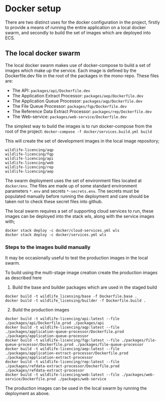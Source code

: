 # Docker setup

There are two distinct uses for the docker configuration in the project, firstly to provide a means of running the entire application on a local docker swarm, and secondly to build the set of images which are deployed into ECS.

## The local docker swarm 
The local docker swarm makes use of docker-compose to build a set of images which make up the service. Each image is defined by the Dockerfile.dev file in the root of the packages in the mono-repo. These files are:

- The API: ```packages/api/Dockerfile.dev```
- The Application Extract Processor: ```packages/aep/Dockerfile.dev```
- The Application Queue Processor: ```packages/aqp/Dockerfile.dev```
- The File Queue Processor: ```packages/fqp/Dockerfile.dev```
- The Reference Data Extract Processor: ```packages/rep/Dockerfile.dev```
- The Web-service: ```packages/web-service/Dockerfile.dev```

The simplest way to build the images is to run docker-compose from the root of the project:
```docker-compose -f docker/services.build.yml build```

This will create the set of development images in the local image repository;
```shell
wildlife-licencing/aqp
wildlife-licencing/fqp  
wildlife-licencing/api 
wildlife-licencing/web 
wildlife-licencing/rep 
wildlife-licencing/aep
```
The swarm deployment uses the set of environment files located at `docker/env`. The files are made up of some standard environment parameters `*.env` and secrets `*-secrets.env`. The secrets must be populated manually before running the deployment and care should be taken not to check these secret files into github.

The local swarm requires a set of supporting cloud services to run, these images can be deployed into the stack wls, along with the service images with;

```shell
docker stack deploy -c docker/cloud-services.yml wls
docker stack deploy -c docker/services.yml wls
```

### Steps to the images build manually 

It may be occasionally useful to test the production images in the local swarm.

To build using the multi-stage image creation create the production images as described here

1. Build the base and builder packages which are used in the staged build
``` shell
docker build -t wildlife_licensing/base -f Dockerfile.base .
docker build -t wildlife_licensing/builder -f Dockerfile.build .
 ```

2. Build the production images
```shell
docker build -t wildlife-licencing/api:latest --file ./packages/api/Dockerfile.prod ./packages/api
docker build -t wildlife-licencing/aqp:latest --file ./packages/application-queue-processor/Dockerfile.prod ./packages/application-queue-processor
docker build -t wildlife-licencing/fqp:latest --file ./packages/file-queue-processor/Dockerfile.prod ./packages/file-queue-processor
docker build -t wildlife-licencing/aep:latest --file ./packages/application-extract-processor/Dockerfile.prod ./packages/application-extract-processor
docker build -t wildlife-licencing/rep:latest --file ./packages/refdata-extract-processor/Dockerfile.prod ./packages/refdata-extract-processor
docker build -t wildlife-licencing/web:latest --file ./packages/web-service/Dockerfile.prod ./packages/web-service
```

The production images can be used in the local swarm by running the deployment as above.
